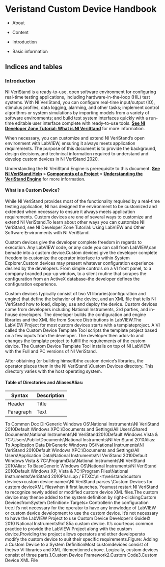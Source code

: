 

# Veristand Custom Device Handbook


* About

* Content

* Introduction

* Basic information



## Indices and tables

### Introduction


NI VeriStand is a ready-to-use, open software environment for configuring real-time testing applications, including hardware-in-the-loop (HIL) test systems. With NI VeriStand, you can configure real-time input/output (IO), stimulus profiles, data logging, alarming, and other tasks; implement control algorithms or system simulations by importing models from a variety of software environments; and build test system interfaces quickly with a run-time editable user interface complete with ready-to-use tools.  **[See NI Developer Zone Tutorial: What is NI VeriStand](https://www.ni.com/en-us/shop/data-acquisition-and-control/application-software-for-data-acquisition-and-control-category/what-is-veristand.html)** for more information. 

When necessary, you can customize and extend NI VeriStand’s open environment with LabVIEW, ensuring it always meets application requirements. The purpose of this document is to provide the background, design decisions,and technical information required to understand and develop custom devices in NI VeriStand 2020. 

Understanding the NI VeriStand Engine is prerequisite to this document.  **[See NI VeriStand Help](https://zone.ni.com/reference/en-XX/help/372846B-01/)** » **[Components of a Project](https://zone.ni.com/reference/en-XX/help/372846B-01/TOC5.htm)** » **[Understanding the VeriStand Engine](https://zone.ni.com/reference/en-XX/help/372846B-01/veristand/understanding_vs_engine/)** for more information.


#### What is a Custom Device?

While NI VeriStand provides most of the functionality required by a real-time testing application, NI has designed the environment to be customized and extended when necessary to ensure it always meets application requirements.  Custom devices are one of several ways to customize and extend NI VeriStand.To learn about other ways you can customize NI VeriStand, see NI Developer Zone Tutorial: Using LabVIEW and Other Software Environments with NI VeriStand.

Custom devices give the developer complete freedom in regards to execution.  Any LabVIEW code, or any code you can call from LabVIEW,can bemade into a custom device.Custom devices give the developer complete freedom to customize the operator interface to within System Explorer.Custom devices may present whatever configuration experience desired by the developers.  From simple controls on a VI front panel, to a company branded pop-up window, to a silent routine that scrapes the configuration from an ActiveX database–the developer defines the configuration experience.

Custom devices typically consist of two VI libraries(configuration and engine) that define the behavior of the device, and an XML file that tells NI VeriStand how to load, display, use and deploy the device.  Custom devices come from developers including National Instruments, 3rd parties, and in-house developers.  The developer builds the configuration and engine libraries and the XML file from Source Distributions in LabVIEW.The LabVIEW Project for most custom devices starts with a templateproject.  A VI called the Custom Device Template Tool scripts the template project based on a few inputs from the developer. The developer then adds-to and changes the template project to fulfill the requirements of the custom device.  The Custom Device Template Tool installs on top of NI LabVIEW with the Full and PC versions of NI VeriStand.



After obtaining (or building himself)the custom device’s libraries, the operator places them in the NI VeriStand <CommonData>\Custom Devices directory.  This directory varies with the host operating system.

#### Table of Directories and Aliases<Common Data>Alias:


|Syntax|Description|
|-----------|-----------|
|Header|Title|
|Paragraph|Text|



To Common Doc DirGeneric Windows OS<Public Documents>\National Instruments\NI VeriStand 2010Default Windows XPC:\Documents and Settings\All Users\Shared Documents\National Instruments\NI VeriStand2010Default Windows Vista & 7C:\Users\Public\Documents\National Instruments\NI VeriStand 2010<Application Data>Alias: To Application Data DirGeneric Windows OS<Application Data>\National Instruments\NI VeriStand 2010Default Windows XPC:\Documents and Settings\All Users\Application Data\National Instruments\NI VeriStand 2010Default Windows Vista & 7C:\ProgramData\National Instruments\NI VeriStand 2010<Base>Alias: To BaseGeneric Windows OS<Program Files>\National Instruments\NI VeriStand 2010Default Windows XP, Vista & 7C:\Program Files\National Instruments\VeriStand 2010<Custom Device Engine Destination>PharLap / ETXC:\ni-rt\veristand\custom devices\<custom device name>\NI VeriStand parses <Common Data>\Custom Devices for custom deviceXML fileswhen it first launches.  Youmust restart NI VeriStand to recognize newly added or modified custom device XML files.The custom device may thenbe added to the system definition by right-clickingCustom DevicesfromSystem Definition» Targets» Controllerin the configuration tree.It’s not necessary for the operator to have any knowledge of LabVIEW or custom device development to use the custom device.  It’s not necessary to have the LabVIEW Project to use 
Custom Device Developer’s Guide© 2010 National Instruments9of 85a custom device.  It’s courteous common practice to provide the LabVIEW Project along with the custom device.Providing the project allows operators and other developersto modify the custom device to suit their specific requirements.Figure: Adding a Custom Device to a System DefinitionMost customdevices consist of thetwo VI libraries and XML filementioned above.  Logically, custom devices consist of three parts.1.Custom Device Framework2.Custom Code3.Custom Device XML File

